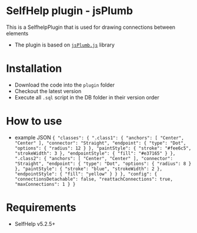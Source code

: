 # SelfHelp plugin - jsPlumb

This is a SelfhelpPlugin that is used for drawing connections between elements

 - The plugin is based on [`jsPlumb.js`](https://github.com/jsplumb/jsplumb) library

# Installation

 - Download the code into the `plugin` folder
 - Checkout the latest version 
 - Execute all `.sql` script in the DB folder in their version order

# How to use

 - example JSON 
 `{
	"classes": {
		".class1": {
			"anchors": [
				"Center",
				"Center"
			],
			"connector": "Straight",
			"endpoint": {
				"type": "Dot",
				"options": {
					"radius": 12
				}
			},
			"paintStyle": {
				"stroke": "#fee6c5",
				"strokeWidth": 3
			},
			"endpointStyle": {
				"fill": "#e37165"
			}
		},
		".class2": {
			"anchors": [
				"Center",
				"Center"
			],
			"connector": "Straight",
			"endpoint": {
				"type": "Dot",
				"options": {
					"radius": 8
				}
			},
			"paintStyle": {
				"stroke": "blue",
				"strokeWidth": 2
			},
			"endpointStyle": {
				"fill": "yellow"
			}
		}
	},
	"config": {
		"connectionsDetachable": false,
		"reattachConnections": true,
		"maxConnections": 1
	}
}`

# Requirements

 - SelfHelp v5.2.5+
